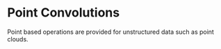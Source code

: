 # Point Convolutions

Point based operations are provided for unstructured data such as point clouds.
